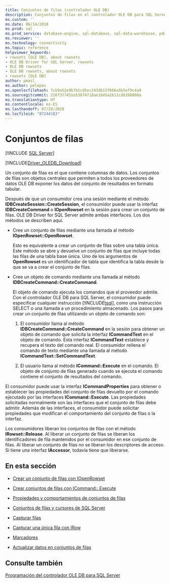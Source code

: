 ```yaml
---
title: Conjuntos de filas (controlador OLE DB)
description: Conjuntos de filas en el controlador OLE DB para SQL Server
ms.custom: ''
ms.date: 06/14/2018
ms.prod: sql
ms.prod_service: database-engine, sql-database, sql-data-warehouse, pdw
ms.reviewer: ''
ms.technology: connectivity
ms.topic: reference
helpviewer_keywords:
- rowsets [OLE DB], about rowsets
- OLE DB Driver for SQL Server, rowsets
- OLE DB rowsets
- OLE DB rowsets, about rowsets
- rowsets [OLE DB]
author: pmasl
ms.author: pelopes
ms.openlocfilehash: 7cb9a52e9b7b1cd5ec243db15f666a5b5ef9c4a9
ms.sourcegitcommit: 216f377451e53874718ae1645a2611cdb198808a
ms.translationtype: HT
ms.contentlocale: es-ES
ms.lasthandoff: 07/28/2020
ms.locfileid: "87244183"
---
```

# <a name="rowsets"></a>Conjuntos de filas
[!INCLUDE [SQL Server](../../../includes/applies-to-version/sql-asdb-asdbmi-asa-pdw.md)]

[!INCLUDE[Driver_OLEDB_Download](../../../includes/driver_oledb_download.md)]

  Un conjunto de filas es el que contiene columnas de datos. Los conjuntos de filas son objetos centrales que permiten a todos los proveedores de datos OLE DB exponer los datos del conjunto de resultados en formato tabular.  
  
 Después de que un consumidor crea una sesión mediante el método **IDBCreateSession::CreateSession**, el consumidor puede usar la interfaz **IDBCreateCommand** o **IOpenRowset** en la sesión para crear un conjunto de filas. OLE DB Driver for SQL Server admite ambas interfaces. Los dos métodos se describen aquí.  
  
-   Cree un conjunto de filas mediante una llamada al método **IOpenRowset::OpenRowset**.  
  
     Esto es equivalente a crear un conjunto de filas sobre una tabla única. Este método se abre y devuelve un conjunto de filas que incluye todas las filas de una tabla base única. Uno de los argumentos de **OpenRowset** es un identificador de tabla que identifica la tabla desde la que se va a crear el conjunto de filas.  
  
-   Cree un objeto de comando mediante una llamada al método **IDBCreateCommand::CreateCommand**.  
  
     El objeto de comando ejecuta los comandos que el proveedor admite. Con el controlador OLE DB para SQL Server, el consumidor puede especificar cualquier instrucción [!INCLUDE[tsql](../../../includes/tsql-md.md)], como una instrucción SELECT o una llamada a un procedimiento almacenado. Los pasos para crear un conjunto de filas utilizando un objeto de comando son:  
  
    1.  El consumidor llama al método **IDBCreateCommand::CreateCommand** en la sesión para obtener un objeto de comando que solicita la interfaz **ICommandText** en el objeto de comando. Esta interfaz **ICommandText** establece y recupera el texto del comando real. El consumidor rellena el comando de texto mediante una llamada al método **ICommandText::SetCommandText**.  
  
    2.  El usuario llama al método **ICommand::Execute** en el comando. El objeto de conjunto de filas generado cuando se ejecuta el comando contiene el conjunto de resultados del comando.  
  
 El consumidor puede usar la interfaz **ICommandProperties** para obtener o establecer las propiedades del conjunto de filas devuelto por el comando ejecutado por las interfaces **ICommand::Execute**. Las propiedades solicitadas normalmente son las interfaces que el conjunto de filas debe admitir. Además de las interfaces, el consumidor puede solicitar propiedades que modifican el comportamiento del conjunto de filas o la interfaz.  
  
 Los consumidores liberan los conjuntos de filas con el método **IRowset::Release**. Al liberar un conjunto de filas se liberan los identificadores de fila mantenidos por el consumidor en ese conjunto de filas. Al liberar un conjunto de filas no se liberan los descriptores de acceso. Si tiene una interfaz **IAccessor**, todavía tiene que liberarse.  
  
## <a name="in-this-section"></a>En esta sección  
  
-   [Crear un conjunto de filas con IOpenRowset](../../oledb/ole-db-rowsets/creating-a-rowset-with-iopenrowset.md)  
  
-   [Crear conjuntos de filas con ICommand:: Execute](../../oledb/ole-db-rowsets/creating-rowsets-with-icommand-execute.md)  
  
-   [Propiedades y comportamientos de conjuntos de filas](../../oledb/ole-db-rowsets/rowset-properties-and-behaviors.md)  
  
-   [Conjuntos de filas y cursores de SQL Server](../../oledb/ole-db-rowsets/rowsets-and-sql-server-cursors.md)  
  
-   [Capturar filas](../../oledb/ole-db-rowsets/fetching-rows.md)  
  
-   [Capturar una única fila con IRow](../../oledb/ole-db-rowsets/fetching-a-single-row-with-irow.md)  
  
-   [Marcadores](../../oledb/ole-db-rowsets/bookmarks.md)  
  
-   [Actualizar datos en conjuntos de filas](../../oledb/ole-db-rowsets/updating-data-in-rowsets.md)  
  
## <a name="see-also"></a>Consulte también  
 [Programación del controlador OLE DB para SQL Server](../../oledb/ole-db/oledb-driver-for-sql-server-programming.md)  
  
  
